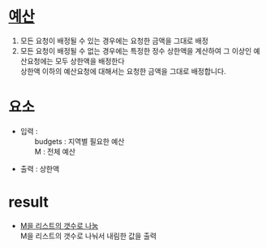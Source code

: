 # [예산](https://school.programmers.co.kr/learn/courses/10302/lessons/62949)

1. 모든 요청이 배정될 수 있는 경우에는 요청한 금액을 그대로 배정
2. 모든 요청이 배정될 수 없는 경우에는 특정한 정수 상한액을 계산하여 그 이상인 예산요청에는 모두 상한액을 배정한다
<br/>상한액 이하의 예산요청에 대해서는 요청한 금액을 그대로 배정합니다.

# 요소
- 입력 : 
<br/>　　budgets : 지역별 필요한 예산 
<br/>　　M : 전체 예산

- 출력 : 상한액

# result
- [M을 리스트의 갯수로 나눔](/app/src/main/java/budget/fstSolution.java)
<br/> M을 리스트의 갯수로 나눠서 내림한 값을 출력